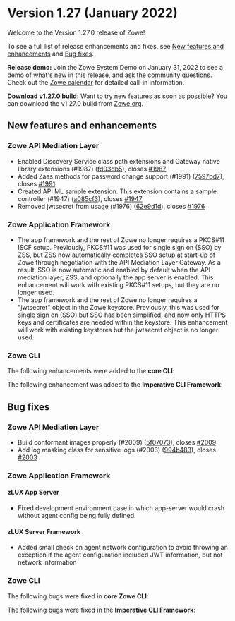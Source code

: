 # Version 1.27 (January 2022)

Welcome to the Version 1.27.0 release of Zowe! 

To see a full list of release enhancements and fixes, see [New features and enhancements](#new-features-and-enhancements) and [Bug fixes](#bug-fixes). 

**Release demo:** Join the Zowe System Demo on January 31, 2022 to see a demo of what's new in this release, and ask the community questions. Check out the [Zowe calendar](https://lists.openmainframeproject.org/g/zowe-dev/calendar) for detailed call-in information.

**Download v1.27.0 build:** Want to try new features as soon as possible? You can download the v1.27.0 build from [Zowe.org](https://www.zowe.org/download.html).

## New features and enhancements

### Zowe API Mediation Layer

* Enabled Discovery Service class path extensions and Gateway native library extensions (#1987) ([fd03db5](https://github.com/zowe/api-layer/commit/fd03db5)), closes [#1987](https://github.com/zowe/api-layer/issues/1987)
* Added Zaas methods for password change support (#1991) ([7597bd7](https://github.com/zowe/api-layer/commit/7597bd7)), closes [#1991](https://github.com/zowe/api-layer/issues/1991)
* Created API ML sample extension. This extension contains a sample controller (#1947) ([a085cf3](https://github.com/zowe/api-layer/commit/a085cf3)), closes [#1947](https://github.com/zowe/api-layer/issues/1947)
* Removed jwtsecret from usage (#1976) ([62e9d1d](https://github.com/zowe/api-layer/commit/62e9d1d)), closes [#1976](https://github.com/zowe/api-layer/issues/1976)

### Zowe Application Framework

* The app framework and the rest of Zowe no longer requires a PKCS#11 ISCF setup. Previously, PKCS#11 was used for single sign on (SSO) by ZSS, but ZSS now automatically  completes SSO setup at start-up of Zowe through negotiation with the API Mediation Layer Gateway. As a result, SSO is now automatic and enabled by default when the API mediation layer, ZSS, and optionally the app server is enabled. This enhancement will work with existing PKCS#11 setups, but they are no longer used.
* The app framework and the rest of Zowe no longer requires a "jwtsecret" object in the Zowe keystore. Previously, this was used for single sign on (SSO) but SSO has been simplified, and now only HTTPS keys and certificates are needed within the keystore. This enhancement will work with existing keystores but the jwtsecret object is no longer used.

### Zowe CLI

The following enhancements were added to the **core CLI**:

The following enhancement was added to the **Imperative CLI Framework**:


## Bug fixes

### Zowe API Mediation Layer

* Build conformant images properly (#2009) ([5f07073](https://github.com/zowe/api-layer/commit/5f07073)), closes [#2009](https://github.com/zowe/api-layer/issues/2009)
* Add log masking class for sensitive logs (#2003) ([994b483](https://github.com/zowe/api-layer/commit/994b483)), closes [#2003](https://github.com/zowe/api-layer/issues/2003)

### Zowe Application Framework

#### zLUX App Server

* Fixed development environment case in which app-server would crash without agent config being fully defined.

#### zLUX Server Framework

* Added small check on agent network configuration to avoid throwing an exception if the agent configuration included JWT information, but not network information



### Zowe CLI

The following bugs were fixed in **core Zowe CLI**:

The following bugs were fixed in the **Imperative CLI Framework**:


